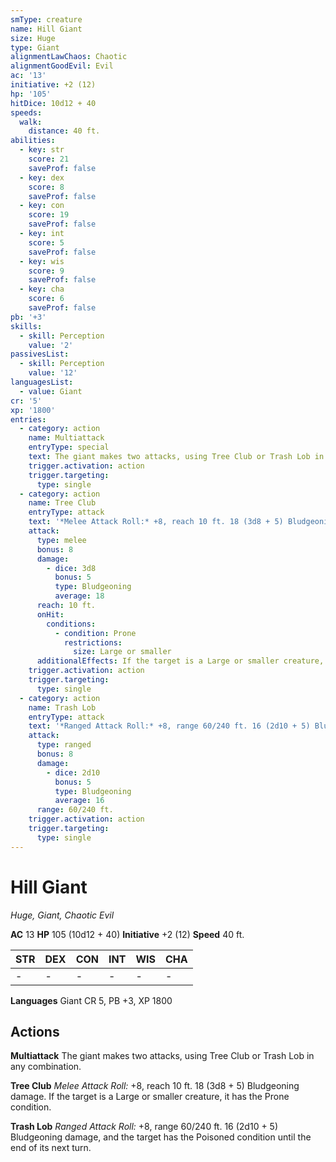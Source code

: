 ```yaml
---
smType: creature
name: Hill Giant
size: Huge
type: Giant
alignmentLawChaos: Chaotic
alignmentGoodEvil: Evil
ac: '13'
initiative: +2 (12)
hp: '105'
hitDice: 10d12 + 40
speeds:
  walk:
    distance: 40 ft.
abilities:
  - key: str
    score: 21
    saveProf: false
  - key: dex
    score: 8
    saveProf: false
  - key: con
    score: 19
    saveProf: false
  - key: int
    score: 5
    saveProf: false
  - key: wis
    score: 9
    saveProf: false
  - key: cha
    score: 6
    saveProf: false
pb: '+3'
skills:
  - skill: Perception
    value: '2'
passivesList:
  - skill: Perception
    value: '12'
languagesList:
  - value: Giant
cr: '5'
xp: '1800'
entries:
  - category: action
    name: Multiattack
    entryType: special
    text: The giant makes two attacks, using Tree Club or Trash Lob in any combination.
    trigger.activation: action
    trigger.targeting:
      type: single
  - category: action
    name: Tree Club
    entryType: attack
    text: '*Melee Attack Roll:* +8, reach 10 ft. 18 (3d8 + 5) Bludgeoning damage. If the target is a Large or smaller creature, it has the Prone condition.'
    attack:
      type: melee
      bonus: 8
      damage:
        - dice: 3d8
          bonus: 5
          type: Bludgeoning
          average: 18
      reach: 10 ft.
      onHit:
        conditions:
          - condition: Prone
            restrictions:
              size: Large or smaller
      additionalEffects: If the target is a Large or smaller creature, it has the Prone condition.
    trigger.activation: action
    trigger.targeting:
      type: single
  - category: action
    name: Trash Lob
    entryType: attack
    text: '*Ranged Attack Roll:* +8, range 60/240 ft. 16 (2d10 + 5) Bludgeoning damage, and the target has the Poisoned condition until the end of its next turn.'
    attack:
      type: ranged
      bonus: 8
      damage:
        - dice: 2d10
          bonus: 5
          type: Bludgeoning
          average: 16
      range: 60/240 ft.
    trigger.activation: action
    trigger.targeting:
      type: single
---
```


# Hill Giant
*Huge, Giant, Chaotic Evil*

**AC** 13
**HP** 105 (10d12 + 40)
**Initiative** +2 (12)
**Speed** 40 ft.

| STR | DEX | CON | INT | WIS | CHA |
| --- | --- | --- | --- | --- | --- |
| - | - | - | - | - | - |

**Languages** Giant
CR 5, PB +3, XP 1800

## Actions

**Multiattack**
The giant makes two attacks, using Tree Club or Trash Lob in any combination.

**Tree Club**
*Melee Attack Roll:* +8, reach 10 ft. 18 (3d8 + 5) Bludgeoning damage. If the target is a Large or smaller creature, it has the Prone condition.

**Trash Lob**
*Ranged Attack Roll:* +8, range 60/240 ft. 16 (2d10 + 5) Bludgeoning damage, and the target has the Poisoned condition until the end of its next turn.
